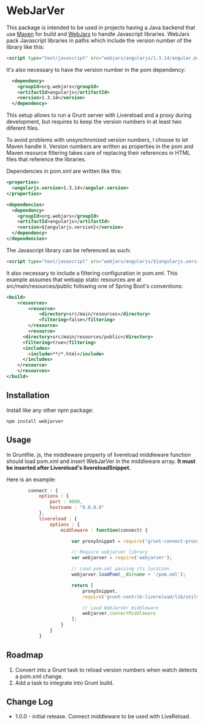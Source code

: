 # WebJarVer

This package is intended to be used in projects having a Java backend that use [Maven](http://maven.apache.org/) for build and [WebJars](http://www.webjars.org/) to handle Javascript libraries. WebJars pack Javascript libraries in paths which include the version number of the library like this:

```html
<script type="text/javascript" src="webjars/angularjs/1.3.14/angular.min.js"></script>
```

It's also necessary to have the version number in the pom dependency:

```xml
  <dependency>
    <groupId>org.webjars</groupId>
    <artifactId>angularjs</artifactId>
    <version>1.3.14</version>
  </dependency>
```

This setup allows to run a Grunt server with Livereload and a proxy during development, but requires to keep the version numbers in at least two diferent files.

To avoid problems with unsynchronized version numbers, I choose to let Maven handle it. Version numbers are written as properties in the pom and Maven resource filtering takes care of replacing their references in HTML files that reference the libraries.

Dependencies in pom.xml are written like this:

```xml
<properties>
  <angularjs.version>1.3.14</angular.version>
</properties>

<dependencies>
  <dependency>
    <groupId>org.webjars</groupId>
    <artifactId>angularjs</artifactId>
    <version>${angularjs.version}</version>
  </dependency>
</dependencies>
```

The Javascript library can be referenced as such:

```html
<script type="text/javascript" src="webjars/angularjs/${angularjs.version}/angular.min.js"></script>
```

It also necessary to include a filtering configuration in pom.xml. This example assumes that webapp static resources are at src/main/resources/public following one of Spring Boot's conventions:

```xml
<build>
	<resources>
		<resource>
			<directory>src/main/resources</directory>
			<filtering>false</filtering>
		</resource>
		<resource>
      <directory>src/main/resources/public</directory>
      <filtering>true</filtering>
      <includes>
        <include>**/*.html</include>
      </includes>
    </resource>
	</resources>
</build>
```

## Installation

Install like any other npm package:

```
npm install webjarver
```

## Usage

In Gruntfile. js, the middleware property of livereload middleware function should load pom.xml and insert WebJarVer in the middleware array. __It must be inserted after Livereload's livereloadSnippet.__

Here is an example:

```javascript
		connect : {
			options : {
				port : 9000,
				hostname : "0.0.0.0"
			},
			livereload : {
				options : {
					middleware : function(connect) {

						var proxySnippet = require('grunt-connect-proxy/lib/utils').proxyRequest;

						// Require webjarver library
						var webjarver = require('webjarver');

						// Load pom.xml passing its location
						webjarver.loadPom(__dirname + '/pom.xml');

						return [
							proxySnippet,
							require('grunt-contrib-livereload/lib/utils').livereloadSnippet,

							// Load WebJarVer middleware
							webjarver.connectMiddleware
						];
					}
				}
			}
```

## Roadmap

1. Convert into a Grunt task to reload version numbers when watch detects a pom.xml change.
1. Add a task to integrate into Grunt build.

## Change Log

* 1.0.0 - initial release. Connect middleware to be used with LiveReload.
